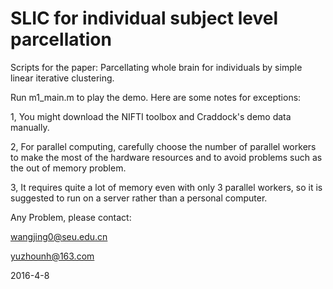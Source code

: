 # SLIC for individual subject level parcellation
Scripts for the paper: Parcellating whole brain for individuals by simple 
linear iterative clustering. 

Run m1_main.m to play the demo. Here are some notes for exceptions:

1, You might download the NIFTI toolbox and Craddock's demo data manually.

2, For parallel computing, carefully choose the number of parallel workers
   to make the most of the hardware resources and to avoid problems such 
   as the out of memory problem. 
   
3, It requires quite a lot of memory even with only 3 parallel workers, so
   it is suggested to run on a server rather than a personal computer. 

Any Problem, please contact:

wangjing0@seu.edu.cn

yuzhounh@163.com

2016-4-8
